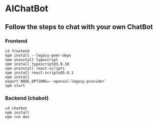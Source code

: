 # AIChatBot

## Follow the steps to chat with your own ChatBot

### Frontend

```
cd frontend
npm install --legacy-peer-deps
npm uninstall typescript
npm install typescript@3.9.10
npm uninstall react-scripts
npm install react-scripts@5.0.1
npm install
export NODE_OPTIONS=--openssl-legacy-provider`
npm start
```

### Backend (chabot)
```
cd chatbot
npm install
npm run dev
```